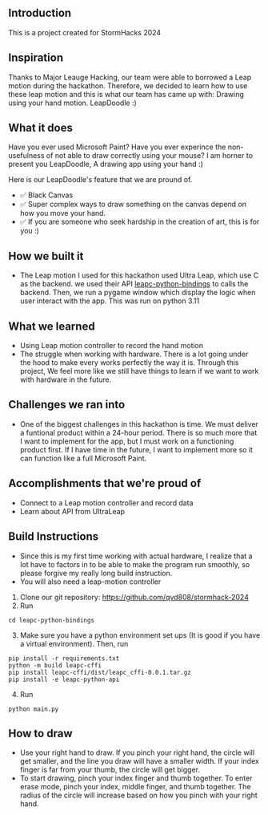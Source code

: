 ## Introduction
This is a project created for StormHacks 2024

## Inspiration

Thanks to Major Leauge Hacking, our team were able to borrowed a Leap motion during the hackathon. Therefore, we decided to learn how to use these leap motion and this is what our team has came up with: Drawing using your hand motion. LeapDoodle :)

## What it does
Have you ever used Microsoft Paint? Have you ever experince the non-usefulness of not able to draw correctly using your mouse? I am horner to present you LeapDoodle, A drawing app using your hand :)

Here is our LeapDoodle's feature that we are pround of.

- ✅ Black Canvas
- ✅ Super complex ways to draw something on the canvas depend on how you move your hand.
- ✅ If you are someone who seek hardship in the creation of art, this is for you :)

## How we built it
- The Leap motion I used for this hackathon used Ultra Leap, which use C as the backend. we used their API [leapc-python-bindings](https://github.com/ultraleap/leapc-python-bindings) to calls the backend. Then, we run a pygame window which display the logic when user interact with the app. This was run on python 3.11


## What we learned
- Using Leap motion controller to record the hand motion
- The struggle when working with hardware. There is a lot going under the hood to make every works perfectly the way it is. Through this project, We feel more like we still have things to learn if we want to work with hardware in the future.

## Challenges we ran into
- One of the biggest challenges in this hackathon is time. We must deliver a funtional product within a 24-hour period. There is so much more that I want to implement for the app, but I must work on a functioning product first. If I have time in the future, I want to implement more so it can function like a full Microsoft Paint.

## Accomplishments that we're proud of
- Connect to a Leap motion controller and record data
- Learn about API from UltraLeap

## Build Instructions
- Since this is my first time working with actual hardware, I realize that a lot have to factors in to be able to make the program run smoothly, so please forgive my really long build instruction.
- You will also need a leap-motion controller

1. Clone our git repository: https://github.com/qvd808/stormhack-2024
2. Run
```
cd leapc-python-bindings
```
3. Make sure you have a python environment set ups (It is good if you have a virtual environment). Then, run
```
pip install -r requirements.txt
python -m build leapc-cffi
pip install leapc-cffi/dist/leapc_cffi-0.0.1.tar.gz
pip install -e leapc-python-api
```
4. Run
```
python main.py
```

## How to draw
- Use your right hand to draw. If you pinch your right hand, the circle will get smaller, and the line you draw will have a smaller width. If your index finger is far from your thumb, the circle will get bigger.
- To start drawing, pinch your index finger and thumb together. To enter erase mode, pinch your index, middle finger, and thumb together. The radius of the circle will increase based on how you pinch with your right hand.
